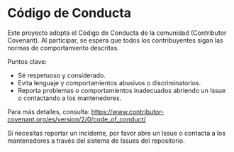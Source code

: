 # Código de Conducta

Este proyecto adopta el Código de Conducta de la comunidad (Contributor Covenant). Al participar, se espera que todos los contribuyentes sigan las normas de comportamiento descritas.

Puntos clave:

- Sé respetuoso y considerado.
- Evita lenguaje y comportamientos abusivos o discriminatorios.
- Reporta problemas o comportamientos inadecuados abriendo un Issue o contactando a los mantenedores.

Para más detalles, consulta: https://www.contributor-covenant.org/es/version/2/0/code_of_conduct/

Si necesitas reportar un incidente, por favor abre un Issue o contacta a los mantenedores a través del sistema de Issues del repositorio.